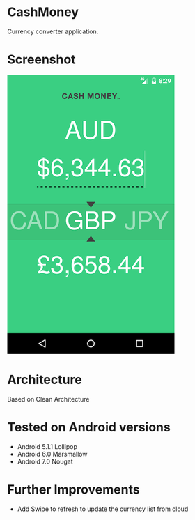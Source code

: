 # CashMoney
Currency converter application.

# Screenshot
![Alt text](/screenshot/screenshot.png?raw=true "Screenshot")

# Architecture 
Based on Clean Architecture 

# Tested on Android versions
- Android 5.1.1 Lollipop 
- Android 6.0 Marsmallow 
- Android 7.0 Nougat

# Further Improvements
- Add Swipe to refresh to update the currency list from cloud 
